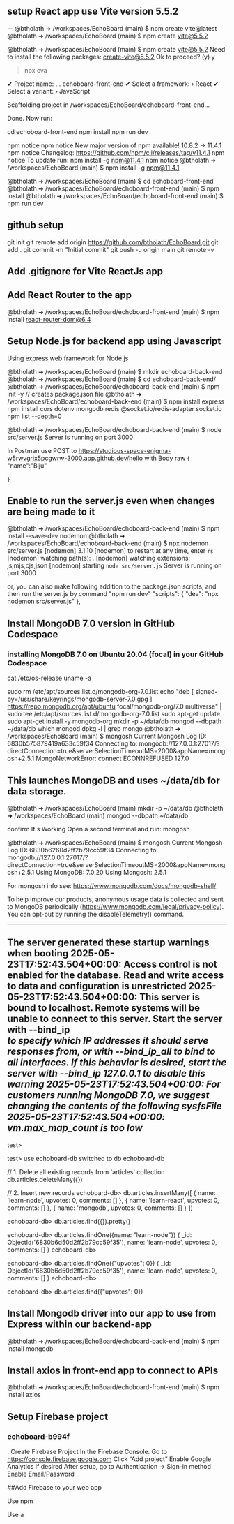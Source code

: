 
## setup React app use Vite version 5.5.2

-- @btholath ➜ /workspaces/EchoBoard (main) $ npm create vite@latest
@btholath ➜ /workspaces/EchoBoard (main) $ npm create vite@5.5.2


@btholath ➜ /workspaces/EchoBoard (main) $ npm create vite@5.5.2
Need to install the following packages:
create-vite@5.5.2
Ok to proceed? (y) y


> npx
> cva

✔ Project name: … echoboard-front-end
✔ Select a framework: › React
✔ Select a variant: › JavaScript

Scaffolding project in /workspaces/EchoBoard/echoboard-front-end...

Done. Now run:

  cd echoboard-front-end
  npm install
  npm run dev

npm notice
npm notice New major version of npm available! 10.8.2 -> 11.4.1
npm notice Changelog: https://github.com/npm/cli/releases/tag/v11.4.1
npm notice To update run: npm install -g npm@11.4.1
npm notice
@btholath ➜ /workspaces/EchoBoard (main) $ npm install -g npm@11.4.1

@btholath ➜ /workspaces/EchoBoard (main) $ cd echoboard-front-end
@btholath ➜ /workspaces/EchoBoard/echoboard-front-end (main) $ npm install
@btholath ➜ /workspaces/EchoBoard/echoboard-front-end (main) $ npm run dev

## github setup
git init
git remote add origin https://github.com/btholath/EchoBoard.git
git add .
git commit -m "Initial commit"
git push -u origin main
git remote -v

## Add .gitignore for Vite ReactJs app


## Add React Router to the app
@btholath ➜ /workspaces/EchoBoard/echoboard-front-end (main) $ npm install react-router-dom@6.4



## Setup Node.js for backend app using Javascript
Using express web framework for Node.js

@btholath ➜ /workspaces/EchoBoard (main) $ mkdir echoboard-back-end
@btholath ➜ /workspaces/EchoBoard (main) $ cd echoboard-back-end/
@btholath ➜ /workspaces/EchoBoard/echoboard-back-end (main) $ npm init -y  // creates package.json file
@btholath ➜ /workspaces/EchoBoard/echoboard-back-end (main) $ npm install express
npm install cors dotenv mongodb redis @socket.io/redis-adapter socket.io
npm list --depth=0

@btholath ➜ /workspaces/EchoBoard/echoboard-back-end (main) $ node src/server.js 
Server is running on port 3000

In Postman
use POST to https://studious-space-enigma-w5rwvgrjx5pcgwrw-3000.app.github.dev/hello with Body raw 
{
    "name":"Biju"

}

## Enable to run the server.js even when changes are being made to it
@btholath ➜ /workspaces/EchoBoard/echoboard-back-end (main) $ npm install --save-dev nodemon
@btholath ➜ /workspaces/EchoBoard/echoboard-back-end (main) $ npx nodemon src/server.js
[nodemon] 3.1.10
[nodemon] to restart at any time, enter `rs`
[nodemon] watching path(s): *.*
[nodemon] watching extensions: js,mjs,cjs,json
[nodemon] starting `node src/server.js`
Server is running on port 3000

or, you can also make following addition to the package.json scripts, and then run the server.js by command "npm run dev"
"scripts": {
    "dev": "npx nodemon src/server.js"
  },


## Install MongoDB 7.0 version in GitHub Codespace
### installing MongoDB 7.0 on Ubuntu 20.04 (focal) in your GitHub Codespace
cat /etc/os-release
uname -a

sudo rm /etc/apt/sources.list.d/mongodb-org-7.0.list
echo "deb [ signed-by=/usr/share/keyrings/mongodb-server-7.0.gpg ] https://repo.mongodb.org/apt/ubuntu focal/mongodb-org/7.0 multiverse" | \
sudo tee /etc/apt/sources.list.d/mongodb-org-7.0.list
sudo apt-get update
sudo apt-get install -y mongodb-org
mkdir -p ~/data/db
mongod --dbpath ~/data/db
which mongod
dpkg -l | grep mongo
@btholath ➜ /workspaces/EchoBoard (main) $ mongosh
Current Mongosh Log ID: 6830b575879419a633c59f34
Connecting to:          mongodb://127.0.0.1:27017/?directConnection=true&serverSelectionTimeoutMS=2000&appName=mongosh+2.5.1
MongoNetworkError: connect ECONNREFUSED 127.0



## This launches MongoDB and uses ~/data/db for data storage.
@btholath ➜ /workspaces/EchoBoard (main) mkdir -p ~/data/db
@btholath ➜ /workspaces/EchoBoard (main) mongod --dbpath ~/data/db

confirm It's Working
Open a second terminal and run:
mongosh


@btholath ➜ /workspaces/EchoBoard (main) $ mongosh
Current Mongosh Log ID: 6830b6260d2ff2b79cc59f34
Connecting to:          mongodb://127.0.0.1:27017/?directConnection=true&serverSelectionTimeoutMS=2000&appName=mongosh+2.5.1
Using MongoDB:          7.0.20
Using Mongosh:          2.5.1

For mongosh info see: https://www.mongodb.com/docs/mongodb-shell/


To help improve our products, anonymous usage data is collected and sent to MongoDB periodically (https://www.mongodb.com/legal/privacy-policy).
You can opt-out by running the disableTelemetry() command.

------
   The server generated these startup warnings when booting
   2025-05-23T17:52:43.504+00:00: Access control is not enabled for the database. Read and write access to data and configuration is unrestricted
   2025-05-23T17:52:43.504+00:00: This server is bound to localhost. Remote systems will be unable to connect to this server. Start the server with --bind_ip <address> to specify which IP addresses it should serve responses from, or with --bind_ip_all to bind to all interfaces. If this behavior is desired, start the server with --bind_ip 127.0.0.1 to disable this warning
   2025-05-23T17:52:43.504+00:00: For customers running MongoDB 7.0, we suggest changing the contents of the following sysfsFile
   2025-05-23T17:52:43.504+00:00: vm.max_map_count is too low
------

test> 

test> use echoboard-db
switched to db echoboard-db

// 1. Delete all existing records from 'articles' collection
db.articles.deleteMany({})

// 2. Insert new records
echoboard-db> 
db.articles.insertMany([
  { name: 'learn-node', upvotes: 0, comments: [] },
  { name: 'learn-react', upvotes: 0, comments: [] },
  { name: 'mongodb', upvotes: 0, comments: [] }
])


echoboard-db> db.articles.find({}).pretty()

echoboard-db> db.articles.findOne({name: "learn-node"})
{
  _id: ObjectId('6830b6d50d2ff2b79cc59f35'),
  name: 'learn-node',
  upvotes: 0,
  comments: []
}
echoboard-db> 

echoboard-db> db.articles.findOne({"upvotes": 0})
{
  _id: ObjectId('6830b6d50d2ff2b79cc59f35'),
  name: 'learn-node',
  upvotes: 0,
  comments: []
}
echoboard-db> 

echoboard-db> db.articles.find({"upvotes": 0})


## Install Mongodb driver into our app to use from Express within our backend-app
@btholath ➜ /workspaces/EchoBoard/echoboard-back-end (main) $ npm install mongodb


## Install axios in front-end app to connect to APIs
@btholath ➜ /workspaces/EchoBoard/echoboard-front-end (main) $ npm install axios




## Setup Firebase project
### echoboard-b994f
. Create Firebase Project
In the Firebase Console:
Go to https://console.firebase.google.com
Click “Add project”
Enable Google Analytics if desired
After setup, go to Authentication → Sign-in method
Enable Email/Password


##Add Firebase to your web app

Use npm

Use a <script> tag
If you're already using npm and a module bundler such as webpack or Rollup, you can run the following command to install the latest SDK (Learn more):

@btholath ➜ /workspaces/EchoBoard/echoboard-front-end (main) $ npm install firebase


Then, initialize Firebase and begin using the SDKs for the products you'd like to use.

// Import the functions you need from the SDKs you need
import { initializeApp } from "firebase/app";
// TODO: Add SDKs for Firebase products that you want to use
// https://firebase.google.com/docs/web/setup#available-libraries

// Your web app's Firebase configuration
const firebaseConfig = {
  apiKey: "AIzaSyCo-FjJFd_oEss_s6EPtxr6y8xOsAdbAUI",
  authDomain: "echoboard-b994f.firebaseapp.com",
  projectId: "echoboard-b994f",
  storageBucket: "echoboard-b994f.firebasestorage.app",
  messagingSenderId: "460081465840",
  appId: "1:460081465840:web:5773d6ff95583863a9f535"
};

// Initialize Firebase
const app = initializeApp(firebaseConfig);
Note: This option uses the modular JavaScript SDK, which provides reduced SDK size.

Learn more about Firebase for web: Get Started, Web SDK API Reference, Samples


Create Account failed: FirebaseError: Firebase: Error (auth/configuration-not-found).
    at createErrorInternal (assert.ts:146:55)
    at _fail (assert.ts:65:9)
    at _performFetchWithErrorHandling (index.ts:243:9)
    at async _performSignInRequest (index.ts:264:26)
    at async createUserWithEmailAndPassword (email_and_password.ts:302:20)
    at async createAccount (CreateAccountPage.jsx:21:13)

## Add Firebase Auth to Node.js (backend)
@btholath ➜ /workspaces/EchoBoard/echoboard-back-end (main) $ npm install firebase-admin


## Host ReactJS application in Google Cloud ( from development mode to production-ready) deployment.
### prepare app for release

1. Build the React Frontend
- This creates a dist/ folder (or build/ if CRA).
- It contains static production files (HTML, JS, CSS) optimized for deployment.

@btholath ➜ /workspaces/EchoBoard (main) $ cd echoboard-front-end
@btholath ➜ /workspaces/EchoBoard/echoboard-front-end (main) $ npm run build

> echoboard-front-end@0.0.0 build
> vite build

vite v5.4.19 building for production...
✓ 111 modules transformed.
dist/index.html                   0.46 kB │ gzip:   0.29 kB
dist/assets/index-DFTIUlFQ.css    1.32 kB │ gzip:   0.64 kB
dist/assets/index-CHJGx839.js   400.06 kB │ gzip: 111.63 kB
✓ built in 2.50s


2. Move dist/ into the Backend
@btholath ➜ /workspaces/EchoBoard/echoboard-front-end (main) $ mv dist ../echoboard-back-end/dist

Then, update .gitignore in the backend:
/dist

3. Serve dist/ with Express
Update your server.js

🔁 Add this at the top:
import path from 'path';
import { fileURLToPath } from 'url';

const __filename = fileURLToPath(import.meta.url);
const __dirname = path.dirname(__filename);


Serve static files and fallback route:
Add this below your API routes:
app.use(express.static(path.join(__dirname, '../dist')));

app.get(/^\/(?!api).*/, (req, res) => {
  res.sendFile(path.join(__dirname, '../dist/index.html'));
});

This will serve the static frontend from Express for non-API routes.
^\/(?!api).* is a regex: it matches anything not starting with /api.


4. Use Dynamic Port Binding
Update your PORT logic:
const PORT = process.env.PORT || 8000;

app.listen(PORT, () => {
  console.log(`Server is running on port ${PORT}`);
});

Result:
Now:
Your frontend and backend are served from the same Express server.
You no longer need to run npm run dev for the frontend.
This makes deploying to platforms like Render, Railway, Google Cloud, or Heroku much easier.


### setting up hosting for MongoDB
To complete the release:

Switch from mongodb://127.0.0.1:27017 to a hosted MongoDB URI.

Use MongoDB Atlas and store the URI in .env:
MONGO_URI=mongodb+srv://<user>:<pass>@cluster.mongodb.net/echoboard-db

Then in code
const uri = process.env.MONGO_URI;


### Set environment variables

### Deploy application


## Shutdown app in Google cloud.
